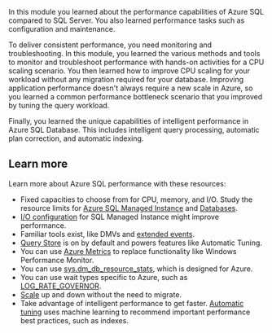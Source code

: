 In this module you learned about the performance capabilities of Azure SQL compared to SQL Server. You also learned performance tasks such as configuration and maintenance.

To deliver consistent performance, you need monitoring and troubleshooting. In this module, you learned the various methods and tools to monitor and troubleshoot performance with hands-on activities for a CPU scaling scenario. You then learned how to improve CPU scaling for your workload without any migration required for your database. Improving application performance doesn't always require a new scale in Azure, so you learned a common performance bottleneck scenario that you improved by tuning the query workload.

Finally, you learned the unique capabilities of intelligent performance in Azure SQL Database. This includes intelligent query processing, automatic plan correction, and automatic indexing.

## Learn more

Learn more about Azure SQL performance with these resources:

- Fixed capacities to choose from for CPU, memory, and I/O. Study the resource limits for [Azure SQL Managed Instance](/azure/azure-sql/managed-instance/resource-limits?azure-portal=true) and [Databases](/azure/azure-sql/database/resource-limits-vcore-single-databases?azure-portal=true).
- [I/O configuration](https://techcommunity.microsoft.com/t5/datacat/storage-performance-best-practices-and-considerations-for-azure/ba-p/305525?azure-portal=true) for SQL Managed Instance might improve performance.
- Familiar tools exist, like DMVs and [extended events](/azure/azure-sql/database/xevent-db-diff-from-svr?azure-portal=true).
- [Query Store](/sql/relational-databases/performance/monitoring-performance-by-using-the-query-store?azure-portal=true) is on by default and powers features like Automatic Tuning.
- You can use [Azure Metrics](/azure/azure-monitor/platform/data-platform-metrics?azure-portal=true) to replace functionality like Windows Performance Monitor.
- You can use [sys.dm_db_resource_stats](/sql/relational-databases/system-dynamic-management-views/sys-dm-db-resource-stats-azure-sql-database?azure-portal=true&view=azuresqldb-current), which is designed for Azure.
- You can use wait types specific to Azure, such as [LOG_RATE_GOVERNOR](/azure/azure-sql/database/resource-limits-logical-server#transaction-log-rate-governance?azure-portal=true).
- [Scale](/azure/azure-sql/database/scale-resources?azure-portal=true) up and down without the need to migrate.
- Take advantage of intelligent performance to get faster. [Automatic tuning](/azure/azure-sql/database/automatic-tuning-overview?azure-portal=true) uses machine learning to recommend important performance best practices, such as indexes.